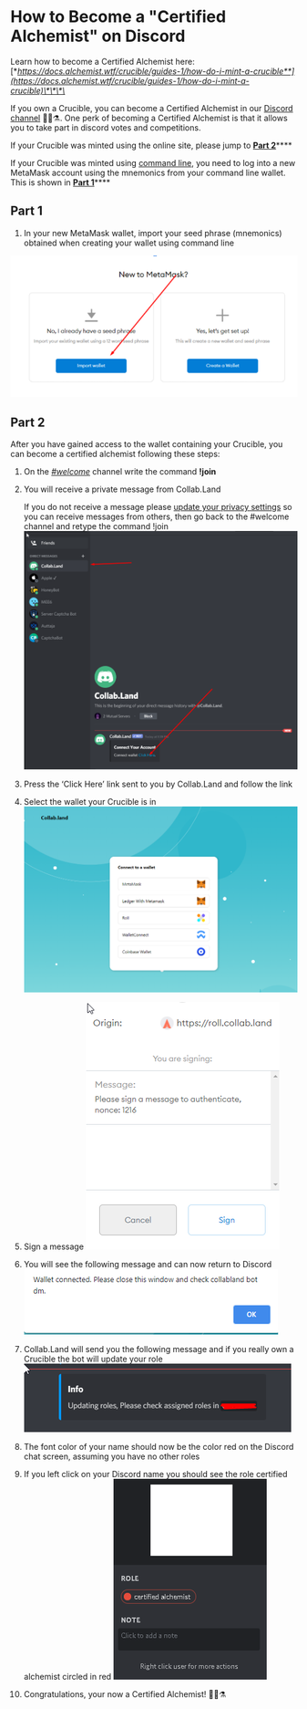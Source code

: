 # How to Become a "Certified Alchemist" on Discord

Learn how to become a Certified Alchemist here: [**https://docs.alchemist.wtf/crucible/guides-1/how-do-i-mint-a-crucible**](https://docs.alchemist.wtf/crucible/guides-1/how-do-i-mint-a-crucible)\*\*\*\*

If you own a Crucible, you can become a Certified Alchemist in our [Discord channel](https://discord.com/invite/qWQQMMKjKe) 🧙‍♂️⚗️. One perk of becoming a Certified Alchemist is that it allows you to take part in discord votes and competitions.

If your Crucible was minted using the online site, please jump to [**Part 2**](how-to-become-a-certified-alchemist-on-discord.md#part-2)\*\*\*\*

If your Crucible was minted using [command line](https://github.com/alchemistcoin/alchemist), you need to log into a new MetaMask account using the mnemonics from your command line wallet. This is shown in [**Part 1**](how-to-become-a-certified-alchemist-on-discord.md#part-1)\*\*\*\*

## **Part 1**

1. In your new MetaMask wallet, import your seed phrase \(mnemonics\) obtained when creating your wallet using command line  

![](.gitbook/assets/4rxfjzs.png)

## **Part 2**

After you have gained access to the wallet containing your Crucible, you can become a certified alchemist following these steps:

1. On the [_\#welcome_](http://discord.alchemist.wtf) channel write the command **!join**
2. You will receive a private message from Collab.Land

   If you do not receive a message please [update your privacy settings](https://support.discord.com/hc/en-us/articles/217916488-Blocking-Privacy-Settings-) so you can receive messages from others, then go back to the \#welcome channel and retype the command !join  
   ![](.gitbook/assets/2uvo1zl.png)

3. Press the ‘Click Here’ link sent to you by Collab.Land and follow the link
4. Select the wallet your Crucible is in ![](.gitbook/assets/y4bxisj.png)
5. Sign a message ![](.gitbook/assets/nf29cfo.png)
6. You will see the following message and can now return to Discord ![](.gitbook/assets/wvielt9.png)
7. Collab.Land will send you the following message and if you really own a Crucible the bot will update your role ![](.gitbook/assets/1ummipm.png)
8. The font color of your name should now be the color red on the Discord chat screen, assuming you have no other roles
9. If you left click on your Discord name you should see the role certified alchemist circled in red ![](.gitbook/assets/kto91q1.png)
10. Congratulations, your now a Certified Alchemist! 🧙‍♂️⚗️

